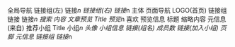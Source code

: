 全局导航
    链接组(左)
        链接*n
    链接组(右)
        链接*n
主体
    页面导航
        LOGO(首页)
        链接组
            链接
            链接*n
        搜索
    内容
        文章预览
            Title
            预览*n
                喜欢
                预览信息
                    标题
                    缩略内容
                    元信息(来自)
        推荐小组
            Title
            小组*n
                头像
                小组信息
                    链接(组名)
                    成员数
                    链接(加入小组)
页脚
    元信息
    链接组
        链接*n